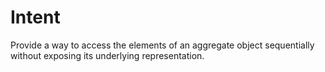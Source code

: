 # Intent

Provide a way to access the elements of an aggregate object
sequentially without exposing its underlying representation.
